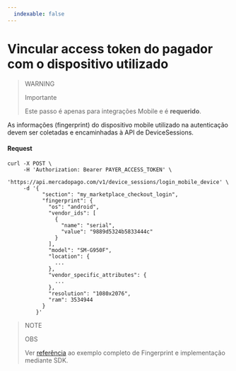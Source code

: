 ```yaml
---
  indexable: false
---
```


# Vincular access token do pagador com o dispositivo utilizado

> WARNING
>
> Importante
>
> Este passo é apenas para integrações Mobile e é  **requerido**.

As informações (fingerprint) do dispositivo mobile utilizado na autenticação devem ser coletadas e encaminhadas à API de DeviceSessions.

#### Request
```curl
curl -X POST \
     -H 'Authorization: Bearer PAYER_ACCESS_TOKEN' \
     'https://api.mercadopago.com/v1/device_sessions/login_mobile_device' \
     -d '{
           "section": "my_marketplace_checkout_login",
           "fingerprint": {
             "os": "android",
             "vendor_ids": [
               {
                 "name": "serial",
                 "value": "9889d5324b5833444c"
               }
             ],
             "model": "SM-G950F",
             "location": {
               ...
             },
             "vendor_specific_attributes": {
               ...
             },
             "resolution": "1080x2076",
             "ram": 3534944
           }
         }'
```

> NOTE
> 
> OBS
> 
> Ver [referência](https://www.mercadopago[FAKER][URL][DOMAIN]/developers/es/guides/payments/advanced-payments/wallet-device-fingerprint-sample) ao exemplo completo de Fingerprint e implementação mediante SDK. 